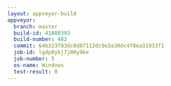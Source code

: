 ```yaml
---
layout: appveyor-build
appveyor:
  branch: master
  build-id: 41080393
  build-number: 482
  commit: 64b323f83dc0d87112dc9e3a30dc4f8ea31933f1
  job-id: lgdp0ykj7j00y9ke
  job-number: 5
  os-name: Windows
  test-result: 0
---
```


